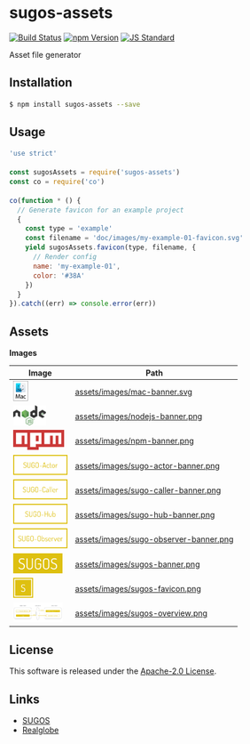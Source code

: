 sugos-assets
==========

<!---
This file is generated by ape-tmpl. Do not update manually.
--->

<!-- Badge Start -->
<a name="badges"></a>

[![Build Status][bd_travis_shield_url]][bd_travis_url]
[![npm Version][bd_npm_shield_url]][bd_npm_url]
[![JS Standard][bd_standard_shield_url]][bd_standard_url]

[bd_repo_url]: https://github.com/realglobe-Inc/sugos-assets
[bd_travis_url]: http://travis-ci.org/realglobe-Inc/sugos-assets
[bd_travis_shield_url]: http://img.shields.io/travis/realglobe-Inc/sugos-assets.svg?style=flat
[bd_travis_com_url]: http://travis-ci.com/realglobe-Inc/sugos-assets
[bd_travis_com_shield_url]: https://api.travis-ci.com/realglobe-Inc/sugos-assets.svg?token=
[bd_license_url]: https://github.com/realglobe-Inc/sugos-assets/blob/master/LICENSE
[bd_codeclimate_url]: http://codeclimate.com/github/realglobe-Inc/sugos-assets
[bd_codeclimate_shield_url]: http://img.shields.io/codeclimate/github/realglobe-Inc/sugos-assets.svg?style=flat
[bd_codeclimate_coverage_shield_url]: http://img.shields.io/codeclimate/coverage/github/realglobe-Inc/sugos-assets.svg?style=flat
[bd_gemnasium_url]: https://gemnasium.com/realglobe-Inc/sugos-assets
[bd_gemnasium_shield_url]: https://gemnasium.com/realglobe-Inc/sugos-assets.svg
[bd_npm_url]: http://www.npmjs.org/package/sugos-assets
[bd_npm_shield_url]: http://img.shields.io/npm/v/sugos-assets.svg?style=flat
[bd_standard_url]: http://standardjs.com/
[bd_standard_shield_url]: https://img.shields.io/badge/code%20style-standard-brightgreen.svg

<!-- Badge End -->


<!-- Description Start -->
<a name="description"></a>

Asset file generator

<!-- Description End -->


<!-- Overview Start -->
<a name="overview"></a>



<!-- Overview End -->


<!-- Sections Start -->
<a name="sections"></a>

<!-- Section from "doc/guides/01.Installation.md.hbs" Start -->

<a name="section-doc-guides-01-installation-md"></a>

Installation
-----

```bash
$ npm install sugos-assets --save
```


<!-- Section from "doc/guides/01.Installation.md.hbs" End -->

<!-- Section from "doc/guides/02.Usage.md.hbs" Start -->

<a name="section-doc-guides-02-usage-md"></a>

Usage
---------

```javascript
'use strict'

const sugosAssets = require('sugos-assets')
const co = require('co')

co(function * () {
  // Generate favicon for an example project
  {
    const type = 'example'
    const filename = 'doc/images/my-example-01-favicon.svg'
    yield sugosAssets.favicon(type, filename, {
      // Render config
      name: 'my-example-01',
      color: '#38A'
    })
  }
}).catch((err) => console.error(err))

```


<!-- Section from "doc/guides/02.Usage.md.hbs" End -->

<!-- Section from "doc/guides/03.Assets.md.hbs" Start -->

<a name="section-doc-guides-03-assets-md"></a>

Assets
-----

**Images**

| Image | Path |
| ----- | ---- |
| <img src="assets/images/mac-banner.svg" height="36" style="height:36px;" /> | [assets/images/mac-banner.svg](assets/images/mac-banner.svg) |
| <img src="assets/images/nodejs-banner.png" height="36" style="height:36px;" /> | [assets/images/nodejs-banner.png](assets/images/nodejs-banner.png) |
| <img src="assets/images/npm-banner.png" height="36" style="height:36px;" /> | [assets/images/npm-banner.png](assets/images/npm-banner.png) |
| <img src="assets/images/sugo-actor-banner.png" height="36" style="height:36px;" /> | [assets/images/sugo-actor-banner.png](assets/images/sugo-actor-banner.png) |
| <img src="assets/images/sugo-caller-banner.png" height="36" style="height:36px;" /> | [assets/images/sugo-caller-banner.png](assets/images/sugo-caller-banner.png) |
| <img src="assets/images/sugo-hub-banner.png" height="36" style="height:36px;" /> | [assets/images/sugo-hub-banner.png](assets/images/sugo-hub-banner.png) |
| <img src="assets/images/sugo-observer-banner.png" height="36" style="height:36px;" /> | [assets/images/sugo-observer-banner.png](assets/images/sugo-observer-banner.png) |
| <img src="assets/images/sugos-banner.png" height="36" style="height:36px;" /> | [assets/images/sugos-banner.png](assets/images/sugos-banner.png) |
| <img src="assets/images/sugos-favicon.png" height="36" style="height:36px;" /> | [assets/images/sugos-favicon.png](assets/images/sugos-favicon.png) |
| <img src="assets/images/sugos-overview.png" height="36" style="height:36px;" /> | [assets/images/sugos-overview.png](assets/images/sugos-overview.png) |


<!-- Section from "doc/guides/03.Assets.md.hbs" End -->


<!-- Sections Start -->


<!-- LICENSE Start -->
<a name="license"></a>

License
-------
This software is released under the [Apache-2.0 License](https://github.com/realglobe-Inc/sugos-assets/blob/master/LICENSE).

<!-- LICENSE End -->


<!-- Links Start -->
<a name="links"></a>

Links
------

+ [SUGOS][sugos_url]
+ [Realglobe][realglobe_url]

[sugos_url]: https://github.com/realglobe-Inc/sugos
[realglobe_url]: http://realglobe.jp

<!-- Links End -->

